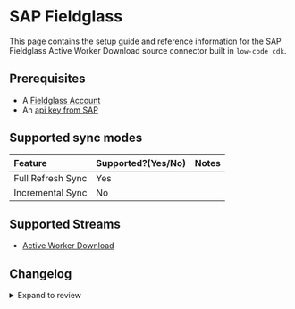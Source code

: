 # SAP Fieldglass

This page contains the setup guide and reference information for the SAP Fieldglass Active Worker Download source connector built in `low-code cdk`.

## Prerequisites

- A [Fieldglass Account](https://www.fieldglass.net/)
- An [api key from SAP](https://api.sap.com/)

## Supported sync modes

| Feature           | Supported?\(Yes/No\) | Notes |
| :---------------- | :------------------- | :---- |
| Full Refresh Sync | Yes                  |       |
| Incremental Sync  | No                   |       |

## Supported Streams

- [Active Worker Download](https://api.sap.com/api/activeWorkerDownload/resource)

## Changelog

<details>
  <summary>Expand to review</summary>

| Version | Date       | Pull Request                                    | Subject                                     |
| :------ | :--------- | :---------------------------------------------- |:--------------------------------------------|
| 0.1.12 | 2024-08-03 | [43150](https://github.com/airbytehq/airbyte/pull/43150) | Update dependencies |
| 0.1.11 | 2024-07-27 | [42756](https://github.com/airbytehq/airbyte/pull/42756) | Update dependencies |
| 0.1.10 | 2024-07-20 | [42154](https://github.com/airbytehq/airbyte/pull/42154) | Update dependencies |
| 0.1.9 | 2024-07-13 | [41726](https://github.com/airbytehq/airbyte/pull/41726) | Update dependencies |
| 0.1.8 | 2024-07-10 | [41355](https://github.com/airbytehq/airbyte/pull/41355) | Update dependencies |
| 0.1.7 | 2024-07-09 | [41186](https://github.com/airbytehq/airbyte/pull/41186) | Update dependencies |
| 0.1.6 | 2024-07-06 | [40931](https://github.com/airbytehq/airbyte/pull/40931) | Update dependencies |
| 0.1.5 | 2024-06-25 | [40345](https://github.com/airbytehq/airbyte/pull/40345) | Update dependencies |
| 0.1.4 | 2024-06-22 | [40136](https://github.com/airbytehq/airbyte/pull/40136) | Update dependencies |
| 0.1.3 | 2024-06-04 | [39021](https://github.com/airbytehq/airbyte/pull/39021) | [autopull] Upgrade base image to v1.2.1 |
| 0.1.2 | 2024-05-28 | [38689](https://github.com/airbytehq/airbyte/pull/38689) | Make connector compatible with Builder |
| 0.1.1 | 2024-05-20 | [38384](https://github.com/airbytehq/airbyte/pull/38384) | [autopull] base image + poetry + up_to_date |
| 0.1.0   | 2022-10-22 | https://github.com/airbytehq/airbyte/pull/18656 | Initial commit                              |

</details>

